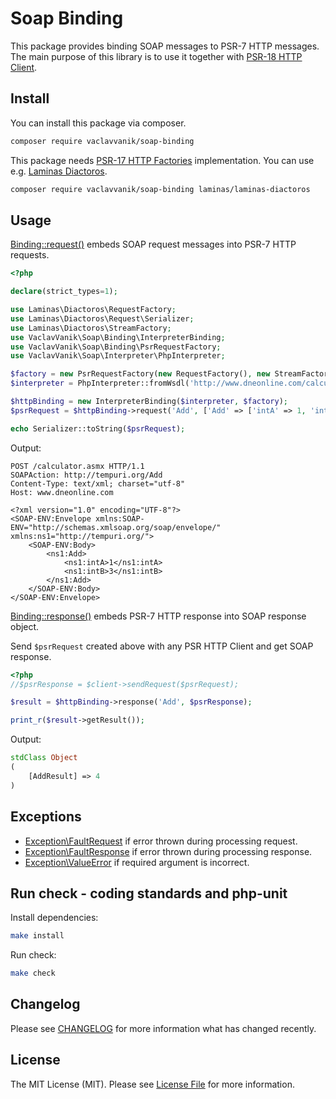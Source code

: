 # Soap Binding

This package provides binding SOAP messages to PSR-7 HTTP messages.
The main purpose of this library is to use it together with [PSR-18 HTTP Client](https://www.php-fig.org/psr/psr-18/).

## Install

You can install this package via composer. 

``` bash
composer require vaclavvanik/soap-binding
```

This package needs [PSR-17 HTTP Factories](https://www.php-fig.org/psr/psr-17/) implementation.
You can use e.g. [Laminas Diactoros](https://github.com/laminas/laminas-diactoros).

``` bash
composer require vaclavvanik/soap-binding laminas/laminas-diactoros
```

## Usage

[Binding::request()](src/Binding.php) embeds SOAP request messages into PSR-7 HTTP requests.

```php
<?php

declare(strict_types=1);

use Laminas\Diactoros\RequestFactory;
use Laminas\Diactoros\Request\Serializer;
use Laminas\Diactoros\StreamFactory;
use VaclavVanik\Soap\Binding\InterpreterBinding;
use VaclavVanik\Soap\Binding\PsrRequestFactory;
use VaclavVanik\Soap\Interpreter\PhpInterpreter;

$factory = new PsrRequestFactory(new RequestFactory(), new StreamFactory());
$interpreter = PhpInterpreter::fromWsdl('http://www.dneonline.com/calculator.asmx?wsdl');

$httpBinding = new InterpreterBinding($interpreter, $factory);
$psrRequest = $httpBinding->request('Add', ['Add' => ['intA' => 1, 'intB' => 3]]);

echo Serializer::toString($psrRequest);
```

Output:

```
POST /calculator.asmx HTTP/1.1
SOAPAction: http://tempuri.org/Add
Content-Type: text/xml; charset="utf-8"
Host: www.dneonline.com

<?xml version="1.0" encoding="UTF-8"?>
<SOAP-ENV:Envelope xmlns:SOAP-ENV="http://schemas.xmlsoap.org/soap/envelope/" xmlns:ns1="http://tempuri.org/">
    <SOAP-ENV:Body>
        <ns1:Add>
            <ns1:intA>1</ns1:intA>
            <ns1:intB>3</ns1:intB>
        </ns1:Add>
    </SOAP-ENV:Body>
</SOAP-ENV:Envelope>
```

[Binding::response()](src/Binding.php) embeds PSR-7 HTTP response into SOAP response object.

Send `$psrRequest` created above with any PSR HTTP Client and get SOAP response.

```php
<?php
//$psrResponse = $client->sendRequest($psrRequest);

$result = $httpBinding->response('Add', $psrResponse);

print_r($result->getResult());
```

Output:

```php
stdClass Object
(
    [AddResult] => 4
)
```

## Exceptions

- [Exception\FaultRequest](src/Exception/FaultRequest.php) if error thrown during processing request.
- [Exception\FaultResponse](src/Exception/FaultResponse.php) if error thrown during processing response.
- [Exception\ValueError](src/Exception/ValueError.php) if required argument is incorrect.

## Run check - coding standards and php-unit

Install dependencies:

```bash
make install
```

Run check:

```bash
make check
```

## Changelog

Please see [CHANGELOG](CHANGELOG.md) for more information what has changed recently.

## License

The MIT License (MIT). Please see [License File](LICENSE.md) for more information.
